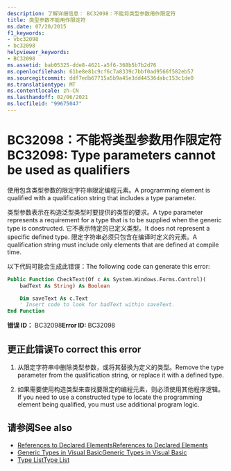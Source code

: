 ```yaml
---
description: 了解详细信息： BC32098：不能将类型参数用作限定符
title: 类型参数不能用作限定符
ms.date: 07/20/2015
f1_keywords:
- vbc32098
- bc32098
helpviewer_keywords:
- BC32098
ms.assetid: bab05325-dde8-4621-a5f6-368b5b7b2d76
ms.openlocfilehash: 61be8e81c9cf6c7a8339c7bbf0ad9566f582eb57
ms.sourcegitcommit: ddf7edb67715a5b9a45e3dd44536dabc153c1de0
ms.translationtype: MT
ms.contentlocale: zh-CN
ms.lasthandoff: 02/06/2021
ms.locfileid: "99675047"
---
```

# <a name="bc32098-type-parameters-cannot-be-used-as-qualifiers"></a><span data-ttu-id="91f74-103">BC32098：不能将类型参数用作限定符</span><span class="sxs-lookup"><span data-stu-id="91f74-103">BC32098: Type parameters cannot be used as qualifiers</span></span>

<span data-ttu-id="91f74-104">使用包含类型参数的限定字符串限定编程元素。</span><span class="sxs-lookup"><span data-stu-id="91f74-104">A programming element is qualified with a qualification string that includes a type parameter.</span></span>

<span data-ttu-id="91f74-105">类型参数表示在构造泛型类型时要提供的类型的要求。</span><span class="sxs-lookup"><span data-stu-id="91f74-105">A type parameter represents a requirement for a type that is to be supplied when the generic type is constructed.</span></span> <span data-ttu-id="91f74-106">它不表示特定的已定义类型。</span><span class="sxs-lookup"><span data-stu-id="91f74-106">It does not represent a specific defined type.</span></span> <span data-ttu-id="91f74-107">限定字符串必须只包含在编译时定义的元素。</span><span class="sxs-lookup"><span data-stu-id="91f74-107">A qualification string must include only elements that are defined at compile time.</span></span>

<span data-ttu-id="91f74-108">以下代码可能会生成此错误：</span><span class="sxs-lookup"><span data-stu-id="91f74-108">The following code can generate this error:</span></span>

```vb
Public Function CheckText(Of c As System.Windows.Forms.Control)(
    badText As String) As Boolean

    Dim saveText As c.Text
    ' Insert code to look for badText within saveText.
End Function
```

 <span data-ttu-id="91f74-109">**错误 ID：** BC32098</span><span class="sxs-lookup"><span data-stu-id="91f74-109">**Error ID:** BC32098</span></span>

## <a name="to-correct-this-error"></a><span data-ttu-id="91f74-110">更正此错误</span><span class="sxs-lookup"><span data-stu-id="91f74-110">To correct this error</span></span>

1. <span data-ttu-id="91f74-111">从限定字符串中删除类型参数，或将其替换为定义的类型。</span><span class="sxs-lookup"><span data-stu-id="91f74-111">Remove the type parameter from the qualification string, or replace it with a defined type.</span></span>

2. <span data-ttu-id="91f74-112">如果需要使用构造类型来查找要限定的编程元素，则必须使用其他程序逻辑。</span><span class="sxs-lookup"><span data-stu-id="91f74-112">If you need to use a constructed type to locate the programming element being qualified, you must use additional program logic.</span></span>

## <a name="see-also"></a><span data-ttu-id="91f74-113">请参阅</span><span class="sxs-lookup"><span data-stu-id="91f74-113">See also</span></span>

- [<span data-ttu-id="91f74-114">References to Declared Elements</span><span class="sxs-lookup"><span data-stu-id="91f74-114">References to Declared Elements</span></span>](../../programming-guide/language-features/declared-elements/references-to-declared-elements.md)
- [<span data-ttu-id="91f74-115">Generic Types in Visual Basic</span><span class="sxs-lookup"><span data-stu-id="91f74-115">Generic Types in Visual Basic</span></span>](../../programming-guide/language-features/data-types/generic-types.md)
- [<span data-ttu-id="91f74-116">Type List</span><span class="sxs-lookup"><span data-stu-id="91f74-116">Type List</span></span>](../statements/type-list.md)
